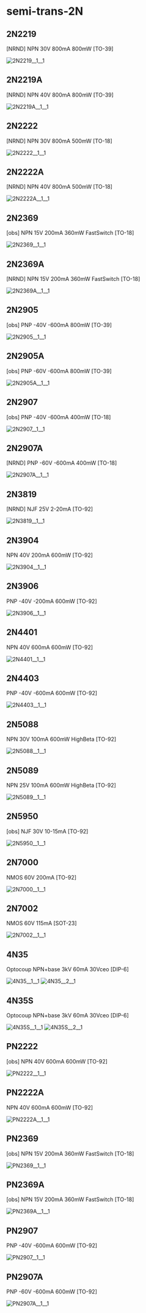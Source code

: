 # semi-trans-2N

## 2N2219
[NRND] NPN 30V 800mA 800mW [TO-39]

![2N2219__1__1](/images/semi-trans-NXP__BFR540__1__1.png?raw=true) 

## 2N2219A
[NRND] NPN 40V 800mA 800mW [TO-39]

![2N2219A__1__1](/images/semi-trans-NXP__BFR540__1__1.png?raw=true) 

## 2N2222
[NRND] NPN 30V 800mA 500mW [TO-18]

![2N2222__1__1](/images/semi-trans-NXP__BFR540__1__1.png?raw=true) 

## 2N2222A
[NRND] NPN 40V 800mA 500mW [TO-18]

![2N2222A__1__1](/images/semi-trans-NXP__BFR540__1__1.png?raw=true) 

## 2N2369
[obs] NPN 15V 200mA 360mW FastSwitch [TO-18]

![2N2369__1__1](/images/semi-trans-NXP__BFR540__1__1.png?raw=true) 

## 2N2369A
[NRND] NPN 15V 200mA 360mW FastSwitch [TO-18]

![2N2369A__1__1](/images/semi-trans-NXP__BFR540__1__1.png?raw=true) 

## 2N2905
[obs] PNP -40V -600mA 800mW [TO-39]

![2N2905__1__1](/images/semi-trans-NXP__BFT92W__1__1.png?raw=true) 

## 2N2905A
[obs] PNP -60V -600mA 800mW [TO-39]

![2N2905A__1__1](/images/semi-trans-NXP__BFT92W__1__1.png?raw=true) 

## 2N2907
[obs] PNP -40V -600mA 400mW [TO-18]

![2N2907__1__1](/images/semi-trans-NXP__BFT92W__1__1.png?raw=true) 

## 2N2907A
[NRND] PNP -60V -600mA 400mW [TO-18]

![2N2907A__1__1](/images/semi-trans-NXP__BFT92W__1__1.png?raw=true) 

## 2N3819
[NRND] NJF 25V 2-20mA [TO-92]

![2N3819__1__1](/images/semi-trans-misc__BSR56__1__1.png?raw=true) 

## 2N3904
NPN 40V 200mA 600mW [TO-92]

![2N3904__1__1](/images/semi-trans-NXP__BFR540__1__1.png?raw=true) 

## 2N3906
PNP -40V -200mA 600mW [TO-92]

![2N3906__1__1](/images/semi-trans-NXP__BFT92W__1__1.png?raw=true) 

## 2N4401
NPN 40V 600mA 600mW [TO-92]

![2N4401__1__1](/images/semi-trans-NXP__BFR540__1__1.png?raw=true) 

## 2N4403
PNP -40V -600mA 600mW [TO-92]

![2N4403__1__1](/images/semi-trans-NXP__BFT92W__1__1.png?raw=true) 

## 2N5088
NPN 30V 100mA 600mW HighBeta [TO-92]

![2N5088__1__1](/images/semi-trans-NXP__BFR540__1__1.png?raw=true) 

## 2N5089
NPN 25V 100mA 600mW HighBeta [TO-92]

![2N5089__1__1](/images/semi-trans-NXP__BFR540__1__1.png?raw=true) 

## 2N5950
[obs] NJF 30V 10-15mA [TO-92]

![2N5950__1__1](/images/semi-trans-misc__BSR56__1__1.png?raw=true) 

## 2N7000
NMOS 60V 200mA [TO-92]

![2N7000__1__1](/images/semi-trans-NXP__2N7002PW__1__1.png?raw=true) 

## 2N7002
NMOS 60V 115mA [SOT-23]

![2N7002__1__1](/images/semi-trans-NXP__2N7002PW__1__1.png?raw=true) 

## 4N35
Optocoup NPN+base 3kV 60mA 30Vceo [DIP-6]

![4N35__1__1](/images/semi-trans-2N__4N35__1__1.png?raw=true) 
![4N35__2__1](/images/semi-trans-2N__4N35__2__1.png?raw=true) 

## 4N35S
Optocoup NPN+base 3kV 60mA 30Vceo [DIP-6]

![4N35S__1__1](/images/semi-trans-2N__4N35__1__1.png?raw=true) 
![4N35S__2__1](/images/semi-trans-2N__4N35__2__1.png?raw=true) 

## PN2222
[obs] NPN 40V 600mA 600mW [TO-92]

![PN2222__1__1](/images/semi-trans-NXP__BFR540__1__1.png?raw=true) 

## PN2222A
NPN 40V 600mA 600mW [TO-92]

![PN2222A__1__1](/images/semi-trans-NXP__BFR540__1__1.png?raw=true) 

## PN2369
[obs] NPN 15V 200mA 360mW FastSwitch [TO-18]

![PN2369__1__1](/images/semi-trans-NXP__BFR540__1__1.png?raw=true) 

## PN2369A
[obs] NPN 15V 200mA 360mW FastSwitch [TO-18]

![PN2369A__1__1](/images/semi-trans-NXP__BFR540__1__1.png?raw=true) 

## PN2907
PNP -40V -600mA 600mW [TO-92]

![PN2907__1__1](/images/semi-trans-NXP__BFT92W__1__1.png?raw=true) 

## PN2907A
PNP -60V -600mA 600mW [TO-92]

![PN2907A__1__1](/images/semi-trans-NXP__BFT92W__1__1.png?raw=true) 

